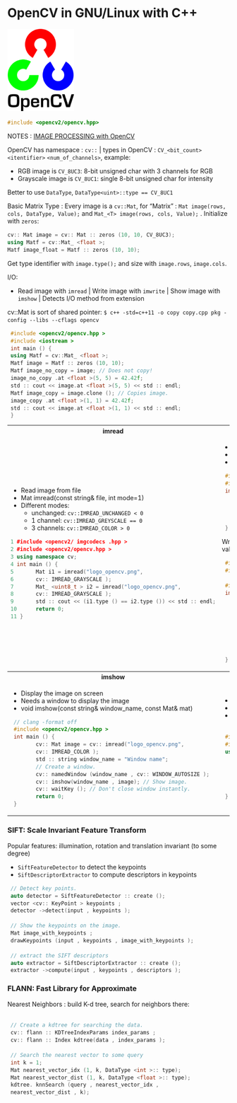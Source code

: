 # OpenCV in GNU/Linux with C++


<img src="img/opencv.png" width=30%>

```cpp
#include <opencv2/opencv.hpp>
```
NOTES : [IMAGE PROCESSING with OpenCV](./imageprocess.MD)

OpenCV has namespace : `cv::` | types in OpenCV : `CV_<bit_count>` `<itentifier>` `<num_of_channels>`, example:
+ RGB image is `CV_8UC3`: 8-bit unsigned char with 3 channels for RGB
+ Grayscale image is `CV_8UC1`: single 8-bit unsigned char for intensity

Better to use `DataType`, `DataType<uint>::type == CV_8UC1`

Basic Matrix Type : Every image is a `cv::Mat`, for “Matrix” : `Mat image(rows, cols, DataType, Value);`
 and `Mat_<T> image(rows, cols, Value);` . Initialize with `zeros`:

 ```cpp
cv:: Mat image = cv:: Mat :: zeros (10, 10, CV_8UC3);
using Matf = cv::Mat_ <float >;
Matf image_float = Matf :: zeros (10, 10);
 ```

 Get type identifier with `image.type();` and size with `image.rows`, `image.cols`.

 I/O:
   + Read image with `imread` | Write image with `imwrite` | Show image with `imshow` | Detects I/O method from extension

cv::Mat is sort of shared pointer: ` $ c++ -std=c++11 -o copy copy.cpp pkg -config --libs --cflags opencv `

```cpp
 #include <opencv2/opencv.hpp >
 #include <iostream >
 int main () {
 using Matf = cv::Mat_ <float >;
 Matf image = Matf :: zeros (10, 10);
 Matf image_no_copy = image; // Does not copy!
 image_no_copy .at <float >(5, 5) = 42.42f;
 std :: cout << image.at <float >(5, 5) << std :: endl;
 Matf image_copy = image.clone (); // Copies image.
 image_copy .at <float >(1, 1) = 42.42f;
 std :: cout << image.at <float >(1, 1) << std :: endl;
 }


```


<table style="width:100%" >
<tr>
<th>imread</th>
<th>imwrite</th>
</tr>
<tr>
<td>

+ Read image from file
+ Mat imread(const string& file, int mode=1)
+ Different modes:
  - unchanged: `cv::IMREAD_UNCHANGED < 0`
  - 1 channel: `cv::IMREAD_GREYSCALE == 0`
  - 3 channels: `cv::IMREAD_COLOR > 0`

```cpp
1 #include <opencv2/ imgcodecs .hpp >
2 #include <opencv2/opencv.hpp >
3 using namespace cv;
4 int main () {
5       Mat i1 = imread("logo_opencv.png",
6       cv:: IMREAD_GRAYSCALE );
7       Mat_ <uint8_t > i2 = imread("logo_opencv.png",
8       cv:: IMREAD_GRAYSCALE );
9       std :: cout << (i1.type () == i2.type ()) << std :: endl;
10      return 0;
11 }
```
</td>
<td>

+ Write the image to file
+ Format is guessed from extension
+ bool imwrite(const string& file,
const Mat& img);

```cpp
 #include <opencv2/core.hpp >
 #include <opencv2/highgui.hpp >
 int main () {
       cv:: Mat image = cv:: imread("logo_opencv.png",
       cv:: IMREAD_GRAYSCALE );
       cv:: imwrite("copy.jpg", image);
       return 0;
 }

```
Write float images to *.exr files. These files will store and read values as is without losing precision. Float images I/O example:

```cpp
 #include <iostream >
 #include <string >

 #include <opencv2/opencv.hpp >
 int main () {
       using Matf = cv::Mat_ <float >;
       Matf image = Matf :: zeros (10, 10);
       image.at <float >(5, 5) = 42.42f;
       std :: string f = "test.exr";
      cv:: imwrite(f, image);
      Matf copy = cv:: imread(f, cv:: IMREAD_UNCHANGED );
      std :: cout << copy.at <float >(5, 5) << std :: endl;
      return 0;
 }

```


</td>
</tr>
<tr>
<th>imshow</th>
<th>OpenCV vector type</th>
</tr>
<tr>
<td>

+ Display the image on screen
+ Needs a window to display the image
+ void imshow(const string& window_name, const Mat& mat)


```cpp
 // clang -format off
 #include <opencv2/opencv.hpp >
 int main () {
        cv:: Mat image = cv:: imread("logo_opencv.png",
        cv:: IMREAD_COLOR );
        std :: string window_name = "Window name";
        // Create a window.
        cv:: namedWindow (window_name , cv:: WINDOW_AUTOSIZE );
        cv:: imshow(window_name , image); // Show image.
        cv:: waitKey (); // Don't close window instantly.
        return 0;
 }


```
</td>
<td>

+ OpenCV vector type: `cv::Vec<Type, SIZE>`
+ Many typedefs available: `Vec3f`, `Vec3b`, etc
+ Used for pixels in multidimensional images: `mat.at<Vec3b>(row, col);`

```cpp
 #include <opencv2/opencv.hpp >
 #include <iostream >
 using namespace cv;
   int main () {
        Mat mat = Mat :: zeros (10, 10, CV_8UC3);
        std :: cout << mat.at <Vec3b >(5, 5) << std :: endl;
        Mat_ <Vec3f > matf3 = Mat_ <Vec3f >:: zeros (10, 10);
        std :: cout << matf3.at <Vec3f >(5, 5) << std :: endl;
 }
```
</td>
</tr>
</table>

### SIFT: Scale Invariant Feature Transform

Popular features: illumination, rotation and translation invariant (to some degree)
+ `SiftFeatureDetector` to detect the keypoints
+ `SiftDescriptorExtractor` to compute descriptors in keypoints

```cpp
 // Detect key points.
 auto detector = SiftFeatureDetector :: create ();
 vector <cv:: KeyPoint > keypoints ;
 detector ->detect(input , keypoints );

 // Show the keypoints on the image.
 Mat image_with_keypoints ;
 drawKeypoints (input , keypoints , image_with_keypoints );

 // extract the SIFT descriptors
 auto extractor = SiftDescriptorExtractor :: create ();
 extractor ->compute(input , keypoints , descriptors );


```

### FLANN: Fast Library for Approximate
Nearest Neighbors : build K-d tree, search for neighbors there:

```cpp

 // Create a kdtree for searching the data.
 cv:: flann :: KDTreeIndexParams index_params ;
 cv:: flann :: Index kdtree(data , index_params );
 
 // Search the nearest vector to some query
 int k = 1;
 Mat nearest_vector_idx (1, k, DataType <int >:: type);
 Mat nearest_vector_dist (1, k, DataType <float >:: type);
 kdtree. knnSearch (query , nearest_vector_idx ,
 nearest_vector_dist , k);

```